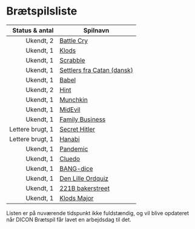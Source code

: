 # Brætspilsliste

|Status & antal|Spilnavn|
|-------------:|--------|
|Ukendt, 2| [Battle Cry](https://boardgamegeek.com/boardgame/551/battle-cry)|
|Ukendt, 1| [Klods](https://boardgamegeek.com/boardgame/20153/klumpeduns)|
|Ukendt, 1| [Scrabble](https://boardgamegeek.com/boardgame/320/scrabble)|
|Ukendt, 1| [Settlers fra Catan (dansk)](https://boardgamegeek.com/boardgame/13/catan)|
|Ukendt, 1| [Babel](https://boardgamegeek.com/boardgame/986/babel)|
|Ukendt, 2| [Hint](https://boardgamegeek.com/boardgame/165628/hint)|
|Ukendt, 1| [Munchkin](https://boardgamegeek.com/boardgame/1927/munchkin)|
|Ukendt, 1| [MidEvil](https://boardgamegeek.com/boardgame/15738/midevil)|
|Ukendt, 1| [Family Business](https://boardgamegeek.com/boardgame/170/family-business)|
|Lettere brugt, 1| [Secret Hitler](https://boardgamegeek.com/boardgame/188834/secret-hitler)|
|Lettere brugt, 1| [Hanabi](https://boardgamegeek.com/boardgame/98778/hanabi)|
|Ukendt, 1| [Pandemic](https://boardgamegeek.com/boardgame/30549/pandemic)|
|Ukendt, 1| [Cluedo](https://boardgamegeek.com/boardgame/130592/clue)|
|Ukendt, 1| [BANG-dice](https://boardgamegeek.com/boardgame/143741/bang-dice-game)|
|Ukendt, 1| [Den Lille Ordquiz](https://boardgamegeek.com/boardgame/287305/den-lille-ordquiz)|
|Ukendt, 1| [221B bakerstreet ](https://boardgamegeek.com/boardgame/1275/221b-baker-street-master-detective-game)|
|Ukendt, 1| [Klods Major](https://boardgamegeek.com/boardgame/2452/jenga)|





Listen er på nuværende tidspunkt ikke fuldstændig, og vil blive opdateret når DICON Brætspil får lavet en arbejdsdag til det.
